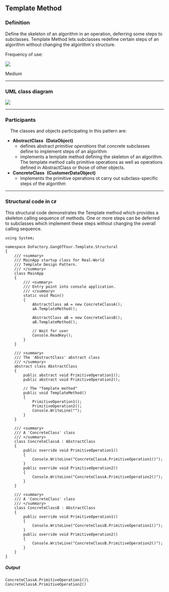 Template Method
-------

### Definition

Define the skeleton of an algorithm in an operation, deferring some steps to subclasses. Template Method lets subclasses redefine certain steps of an algorithm without changing the algorithm's structure.

Frequency of use:

![](https://www.dofactory.com/images/use_medium.gif)

Medium

* * * * *

### UML class diagram

![](https://www.dofactory.com/images/diagrams/net/template.gif)

* * * * *

### Participants

    The classes and objects participating in this pattern are:

-   **AbstractClass**  **(DataObject)**
    -   defines abstract *primitive operations* that concrete subclasses define to implement steps of an algorithm
    -   implements a template method defining the skeleton of an algorithm. The template method calls primitive operations as well as operations defined in AbstractClass or those of other objects.
-   **ConcreteClass**  **(CustomerDataObject)**
    -   implements the primitive operations ot carry out subclass-specific steps of the algorithm

* * * * *

### Structural code in `C#`

This structural code demonstrates the Template method which provides a skeleton calling sequence of methods. One or more steps can be deferred to subclasses which implement these steps without changing the overall calling sequence.

    using System;
    
    namespace DoFactory.GangOfFour.Template.Structural
    {
        /// <summary>
        /// MainApp startup class for Real-World 
        /// Template Design Pattern.
        /// </summary>
        class MainApp
        {
            /// <summary>
            /// Entry point into console application.
            /// </summary>
            static void Main()
            {
                AbstractClass aA = new ConcreteClassA();
                aA.TemplateMethod();
    
                AbstractClass aB = new ConcreteClassB();
                aB.TemplateMethod();
    
                // Wait for user
                Console.ReadKey();
            }
        }
    
        /// <summary>
        /// The 'AbstractClass' abstract class
        /// </summary>
        abstract class AbstractClass
        {
            public abstract void PrimitiveOperation1();
            public abstract void PrimitiveOperation2();
    
            // The "Template method"
            public void TemplateMethod()
            {
                PrimitiveOperation1();
                PrimitiveOperation2();
                Console.WriteLine("");
            }
        }
    
        /// <summary>
        /// A 'ConcreteClass' class
        /// </summary>
        class ConcreteClassA : AbstractClass
        {
            public override void PrimitiveOperation1()
            {
                Console.WriteLine("ConcreteClassA.PrimitiveOperation1()");
            }
            public override void PrimitiveOperation2()
            {
                Console.WriteLine("ConcreteClassA.PrimitiveOperation2()");
            }
        }
    
        /// <summary>
        /// A 'ConcreteClass' class
        /// </summary>
        class ConcreteClassB : AbstractClass
        {
            public override void PrimitiveOperation1()
            {
                Console.WriteLine("ConcreteClassB.PrimitiveOperation1()");
            }
            public override void PrimitiveOperation2()
            {
                Console.WriteLine("ConcreteClassB.PrimitiveOperation2()");
            }
        }
    }

##### Output

    ConcreteClassA.PrimitiveOperation1()\
    ConcreteClassA.PrimitiveOperation2()